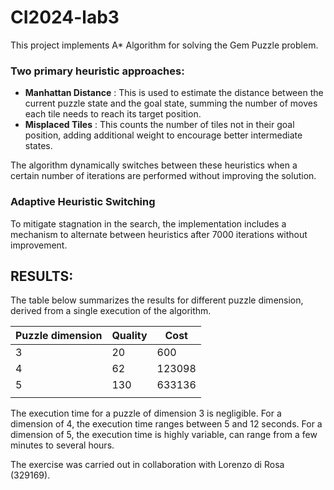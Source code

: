 # CI2024-lab3

This project implements  A* Algorithm for solving the Gem Puzzle problem.


### Two primary heuristic approaches:


- **Manhattan Distance** :  This is used to estimate the distance between the current puzzle state and the goal state, summing the number of moves each tile needs to reach its target position.
- **Misplaced Tiles** : This counts the number of tiles not in their goal position, adding additional weight to encourage better intermediate states.

The algorithm dynamically switches between these heuristics when a certain number of iterations are performed without improving the solution. 



### Adaptive Heuristic Switching
To mitigate stagnation in the search, the implementation includes a mechanism to alternate between heuristics after 7000 iterations without improvement.




## RESULTS: 


The table below summarizes the results for different puzzle dimension, derived from a single execution of the algorithm. 

|  **Puzzle dimension**| **Quality**|**Cost** | 
|---|---|---|
| 3 |   20 | 600| 
| 4 | 62 | 123098 | 
| 5 | 130 | 633136 | 
|||





The execution time for a puzzle of dimension 3 is negligible. For a dimension of 4, the execution time ranges between 5 and 12 seconds. 
For a dimension of 5, the execution time is highly variable, can range from a few minutes to several hours.






The exercise was carried out in collaboration with Lorenzo di Rosa  (329169).



